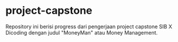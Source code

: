 # project-capstone
Repository ini berisi progress dari pengerjaan project capstone SIB X Dicoding dengan judul "MoneyMan" atau Money Management.
